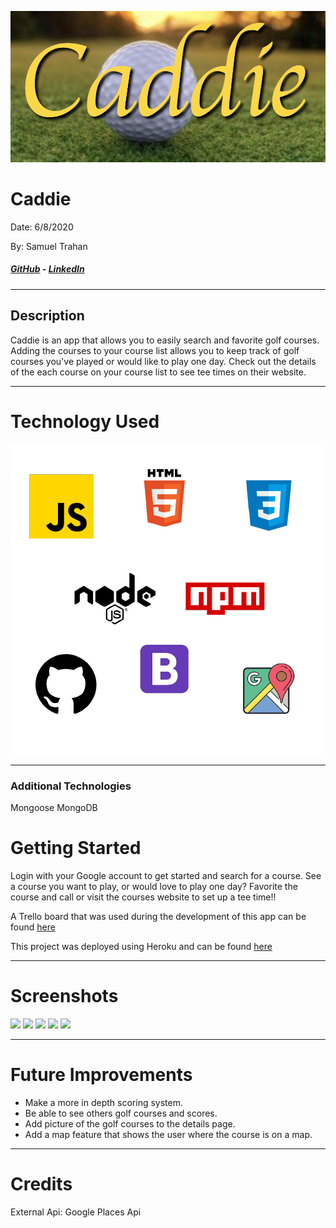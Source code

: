 ![](public/images/caddie-head.png)

# Caddie

Date: 6/8/2020

By: Samuel Trahan

##### [GitHub](https://github.com/samueltrahan) - [LinkedIn](https://www.linkedin.com/in/samueltrahan/)

---

## Description

Caddie is an app that allows you to easily search and favorite golf courses. Adding the courses to your course list allows you to keep track of golf courses you've played or would like to play one day. Check out the details of the each course on your course list to see tee times on their website.

---

# Technology Used

![](/public/images/tech.png)

---

### Additional Technologies

Mongoose
MongoDB

# Getting Started

Login with your Google account to get started and search for a course. See a course you want to play, or would love to play one day? Favorite the course and call or visit the courses website to set up a tee time!!

A Trello board that was used during the development of this app can be found [here](https://trello.com/b/DVxH1eaR/caddie)

This project was deployed using Heroku and can be found [here](https://caddie-golf.herokuapp.com/users)

---

# Screenshots

![](https://i.imgur.com/z5l8G8f.png)
![](https://i.imgur.com/IIRs3VC.png)
![](https://i.imgur.com/6Th1rmL.png)
![](https://i.imgur.com/L5mpux7.png)
![](https://i.imgur.com/wkLMECl.png)

---

# Future Improvements

- Make a more in depth scoring system.
- Be able to see others golf courses and scores.
- Add picture of the golf courses to the details page.
- Add a map feature that shows the user where the course is on a map.

---

# Credits

External Api: Google Places Api
